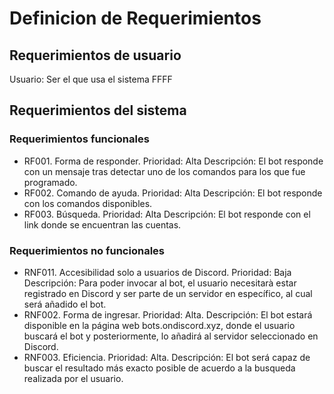 # Definicion de Requerimientos

## Requerimientos de usuario
Usuario: Ser el que usa el sistema
FFFF
## Requerimientos del sistema
### Requerimientos funcionales
- RF001. Forma de responder.
Prioridad: Alta
Descripción: El bot responde con un mensaje tras detectar uno de los comandos para los que fue programado.
- RF002. Comando de ayuda.
Prioridad: Alta
Descripción: El bot responde con los comandos disponibles.
- RF003. Búsqueda.
Prioridad: Alta
Descripción: El bot responde con el link donde se encuentran las cuentas.

### Requerimientos no funcionales
- RNF011. Accesibilidad solo a usuarios de Discord.
Prioridad: Baja
Descripción: Para poder invocar al bot, el usuario necesitarà estar registrado en Discord y ser parte de un servidor en específico, al cual será añadido el bot.
- RNF002. Forma de ingresar.
Prioridad: Alta.
Descripción: El bot estará disponible en la página web bots.ondiscord.xyz, donde el usuario buscará el bot y posteriormente, lo añadirá al servidor seleccionado en Discord.
- RNF003. Eficiencia.
Prioridad: Alta.
Descripción: El bot será capaz de buscar el resultado más exacto posible de acuerdo a la busqueda realizada por el usuario.
